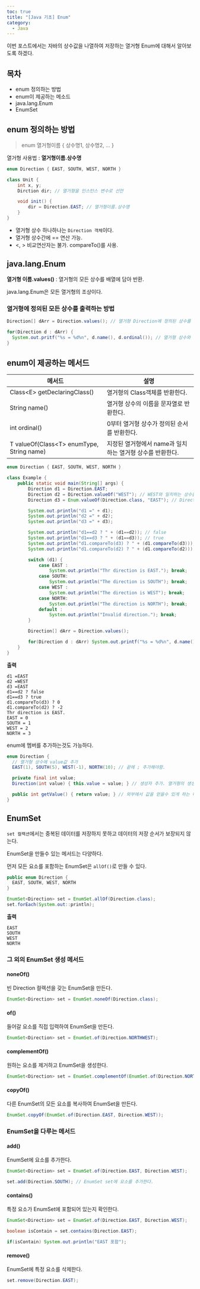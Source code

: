```yaml
---
toc: true
title: "[Java 기초] Enum"
category:
  - Java
---
```


이번 포스트에서는 자바의 상수값을 나열하여 저장하는 열거형 Enum에 대해서 알아보도록 하겠다.

## 목차
- enum 정의하는 방법
- enum이 제공하는 메소드
- java.lang.Enum
- EnumSet

## enum 정의하는 방법

> enum 열거형이름 { 상수명1, 상수명2, ... }

열거형 사용법 : **열거형이름.상수명**

```java
enum Direction { EAST, SOUTH, WEST, NORTH }

class Unit {
    int x, y;
    Dirction dir; // 열거형을 인스턴스 변수로 선언

    void init() {
        dir = Direction.EAST; // 열거형이름.상수명
    }
}
```

- 열거형 상수 하나하나는 `Direction 객체`이다.
- 열거형 상수간에 == 연산 가능.
- <, > 비교연산자는 불가. compareTo$($)를 사용.


## java.lang.Enum
**열거형 이름.values$($)** :  열거형의 모든 상수를 배열에 담아 반환.

java.lang.Enum은 모든 열거형의 조상이다.

### 열거형에 정의된 모든 상수를 출력하는 방법
```java
Direction[] dArr = Direction.values(); // 열거형 Direction에 정의된 상수를 배열에 담아 반환

for(Direction d : dArr) {
  System.out.pritf("%s = %d%n", d.name(), d.ordinal()); // 열거형 상수와 번호(0부터)가 출력
}
```

## enum이 제공하는 메서드
| 메서드 | 설명 |
|-------|-------|
| Class<<E>E> getDeclaringClass$($) | 열거형의 Class객체를 반환한다. |
|String name$($) | 열거형 상수의 이름을 문자열로 반환한다. |
|int ordinal$($) | 0부터 열거형 상수가 정의된 순서를 반환한다. |
|T valueOf$($Class<<T>T> enumType, String name) | 지정된 열거형에서 name과 일치하는 열거형 상수를 반환한다.|

```java
enum Direction { EAST, SOUTH, WEST, NORTH }

class Example {
    public static void main(String[] args) {
        Direction d1 = Direction.EAST;
        Direction d2 = Direction.valueOf("WEST"); // WEST와 일치하는 상수를 반환
        Direction d3 = Enum.valueOf(Direction.class, "EAST"); // Direction 열거형에서 EAST와 일치하는 상수를 반환

        System.out.println("d1 =" + d1);
        System.out.println("d2 =" + d2);
        System.out.println("d3 =" + d3);

        System.out.println("d1==d2 ? " + (d1==d2)); // false
        System.out.println("d1==d3 ? " + (d1==d3)); // true
        System.out.println("d1.compareTo(d3) ? " + (d1.compareTo(d3))); // 0
        System.out.println("d1.compareTo(d2) ? " + (d1.compareTo(d2))); // -2

        switch (d1) {
            case EAST :
                System.out.println("Thr direction is EAST."); break;
            case SOUTH:
                System.out.println("The direction is SOUTH"); break;
            case WEST :
                System.out.println("The direction is WEST"); break;
            case NORTH:
                System.out.println("The direction is NORTH"); break;
            default :
                System.out.println("Invalid direction."); break;
        }

        Direction[] dArr = Direction.values();

        for(Direction d : dArr) System.out.printf("%s = %d%n", d.name(), d.ordinal()); // 이름 = 순서
    }
}
```

**출력**
```
d1 =EAST
d2 =WEST
d3 =EAST
d1==d2 ? false
d1==d3 ? true
d1.compareTo(d3) ? 0
d1.compareTo(d2) ? -2
Thr direction is EAST.
EAST = 0
SOUTH = 1
WEST = 2
NORTH = 3
```

enum에 멤버를 추가하는것도 가능하다.

```java
enum Direction {
  // 열거형 상수에 value값 추가
  EAST(1), SOUTH(5), WEST(-1), NORTH(10); // 끝에 ; 추가해야함.

  private final int value;
  Direction(int value) { this.value = value; } // 생성자 추가. 열거형의 생성자는 private이다.

  public int getValue() { return value; } // 외부에서 값을 얻을수 있게 하는 메서드
}
```

## EnumSet

`set 컬랙션`에서는 중복된 데이터를 저장하지 못하고 데이터의 저장 순서가 보장되지 않는다.

EnumSet을 만들수 있는 메서드는 다양하다.

먼저 모든 요소를 포함하는 EnumSet은 `allOf()`로 만들 수 있다.

```java
public enum Direction {
  EAST, SOUTH, WEST, NORTH
}

EnumSet<Direction> set = EnumSet.allOf(Direction.class);
set.forEach(System.out::println);
```

**출력**
```
EAST
SOUTH
WEST
NORTH
```

### 그 외의 EnumSet 생성 메서드

#### noneOf$($)
빈 Direction 컬렉션을 갖는 EnumSet을 만든다.

```java
EnumSet<Direction> set = EnumSet.noneOf(Direction.class);
```

#### of$($)
들어갈 요소를 직접 입력하여 EnumSet을 만든다.

```java
EnumSet<Direction> set = EnumSet.of(Direction.NORTHWEST);
```

#### complementOf$($)
원하는 요소를 제거하고 EnumSet을 생성한다.

```java
EnumSet<Direction> set = EnumSet.complementOf(EnumSet.of(Direction.NORTHWEST));
```

#### copyOf$($)
다른 EnumSet의 모든 요소를 복사하여 EnumSet을 만든다.

```java
EnumSet.copyOf(EnumSet.of(Direction.EAST, Direction.WEST));
```

### EnumSet을 다루는 메서드

#### add$($)
EnumSet에 요소를 추가한다.

```java
EnumSet<Direction> set = EnumSet.of(Direction.EAST, Direction.WEST);

set.add(Direction.SOUTH); // EnumSet set에 요소를 추가한다.
```

#### contains$($)
특정 요소가 EnumSet에 포함되어 있는지 확인한다.

```java
EnumSet<Direction> set = EnumSet.of(Direction.EAST, Direction.WEST);

boolean isContain = set.contains(Direction.EAST);

if(isContain) System.out.println("EAST 포함");
```

#### remove$($)
EnumSet에 특정 요소를 삭제한다.

```java
set.remove(Direction.EAST);
```